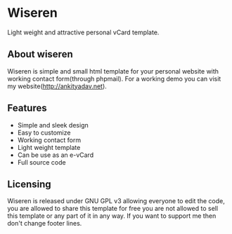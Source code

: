 # Wiseren
Light weight and attractive personal vCard template.

## About wiseren
Wiseren is simple and small html template for your personal website with working contact form(through phpmail).
For a working demo you can visit my website(http://ankityadav.net).

## Features
- Simple and sleek design
- Easy to customize
- Working contact form
- Light weight template
- Can be use as an e-vCard
- Full source code

## Licensing
Wiseren is released under GNU GPL v3 allowing everyone to edit the code, you are allowed to share this template for free you are not allowed to sell this template or any part of it in any way. If you want to support me then don't change footer lines.
